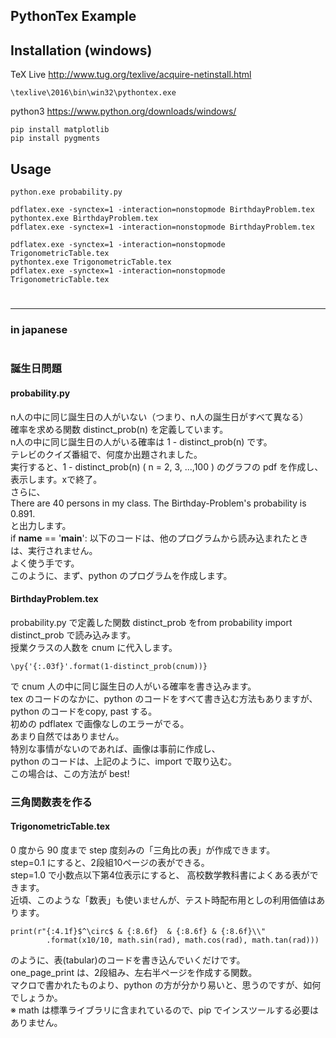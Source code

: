 ## PythonTex Example

## Installation (windows)

TeX Live <http://www.tug.org/texlive/acquire-netinstall.html>

```
\texlive\2016\bin\win32\pythontex.exe
```

python3 <https://www.python.org/downloads/windows/>

```
pip install matplotlib   
pip install pygments  
```

## Usage

```
python.exe probability.py

pdflatex.exe -synctex=1 -interaction=nonstopmode BirthdayProblem.tex
pythontex.exe BirthdayProblem.tex
pdflatex.exe -synctex=1 -interaction=nonstopmode BirthdayProblem.tex
```

```
pdflatex.exe -synctex=1 -interaction=nonstopmode TrigonometricTable.tex
pythontex.exe TrigonometricTable.tex
pdflatex.exe -synctex=1 -interaction=nonstopmode TrigonometricTable.tex
```
# 
***

### in japanese
# 

### 誕生日問題
#### probability.py
n人の中に同じ誕生日の人がいない（つまり、n人の誕生日がすべて異なる）  
確率を求める関数 distinct_prob(n) を定義しています。  
n人の中に同じ誕生日の人がいる確率は 1 - distinct_prob(n) です。  
テレビのクイズ番組で、何度か出題されました。  
実行すると、1 - distinct_prob(n) ( n = 2, 3, ...,100 ) のグラフの pdf を作成し、表示します。xで終了。   
さらに、  
There are 40 persons in my class. The Birthday-Problem's probability is 0.891.  
と出力します。  
if __name__ == '__main__': 以下のコードは、他のプログラムから読み込まれたときは、実行されません。  
よく使う手です。  
このように、まず、python のプログラムを作成します。  

#### BirthdayProblem.tex
probability.py で定義した関数 distinct_prob をfrom probability import distinct_prob で読み込みます。  
授業クラスの人数を cnum に代入します。  
``` 
\py{'{:.03f}'.format(1-distinct_prob(cnum))} 
```
で cnum 人の中に同じ誕生日の人がいる確率を書き込みます。  
tex のコードのなかに、python のコードをすべて書き込む方法もありますが、    
python のコードをcopy, past する。  
初めの pdflatex で画像なしのエラーがでる。  
あまり自然ではありません。  
特別な事情がないのであれば、画像は事前に作成し、  
python のコードは、上記のように、import で取り込む。  
この場合は、この方法が best!  

### 三角関数表を作る
#### TrigonometricTable.tex  
0 度から 90 度まで step 度刻みの「三角比の表」が作成できます。  
step=0.1 にすると、2段組10ページの表ができる。  
step=1.0 で小数点以下第4位表示にすると、 高校数学教科書によくある表ができます。  
近頃、このような「数表」も使いませんが、テスト時配布用としの利用価値はあります。  
```
print(r"{:4.1f}$^\circ$ & {:8.6f}  & {:8.6f} & {:8.6f}\\"
		.format(x10/10, math.sin(rad), math.cos(rad), math.tan(rad)))
```
のように、表(tabular)のコードを書き込んでいくだけです。   
one_page_print は、2段組み、左右半ページを作成する関数。    
マクロで書かれたものより、python の方が分かり易いと、思うのですが、如何でしょうか。  
※ math は標準ライブラリに含まれているので、pip でインスツールする必要はありません。    



